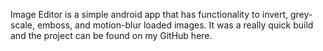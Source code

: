 Image Editor is a simple android app that has functionality to invert, grey-scale, emboss, and motion-blur loaded images. It was a really quick build and the project can be found on my GitHub here.

